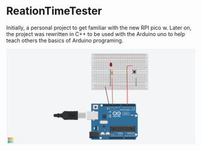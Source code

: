 # ReationTimeTester

Initially, a personal project to get familiar with the new RPI pico w.
Later on, the project was rewritten in C++ to be used with the Arduino uno to help teach others the basics of Arduino programing. 

![My Image](Arduino_Wire.png)
